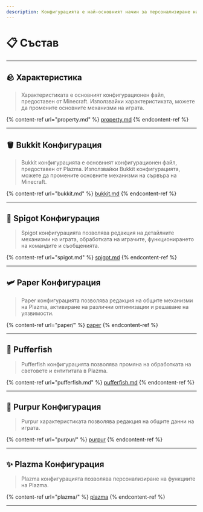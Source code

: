 ```yaml
---
description: Конфигурацията е най-основният начин за персонализиране на Plazma.
---
```


# 📋 Състав

***

## 🪨 Характеристика <a href="#id-1" id="id-1"></a>

> Характеристиката е основният конфигурационен файл, предоставен от Minecraft.
> Използвайки характеристиката, можете да промените основните механизми на играта.

{% content-ref url="property.md" %}
[property.md](property.md)
{% endcontent-ref %}

***

## 🪣 Bukkit Конфигурация <a href="#id-2" id="id-2"></a>

> Bukkit конфигурацията е основният конфигурационен файл, предоставен от Plazma.
> Използвайки Bukkit конфигурацията, можете да промените основните механизми на сървъра на Minecraft.

{% content-ref url="bukkit.md" %}
[bukkit.md](bukkit.md)
{% endcontent-ref %}

***

## 🚰 Spigot Конфигурация <a href="#id-3" id="id-3"></a>

> Spigot конфигурацията позволява редакция на детайлните механизми на играта, обработката на играчите, функционирането на командите и съобщенията.

{% content-ref url="spigot.md" %}
[spigot.md](spigot.md)
{% endcontent-ref %}

***

## 🛩️ Paper Конфигурация <a href="#id-4" id="id-4"></a>

> Paper конфигурацията позволява редакция на общите механизми на Plazma, активиране на различни оптимизации и решаване на уязвимости.

{% content-ref url="paper/" %}
[paper](paper/)
{% endcontent-ref %}

***

## 🐡 Pufferfish <a href="#id-6" id="id-6"></a>

> Pufferfish конфигурацията позволява промяна на обработката на световете и ентититата в Plazma.

{% content-ref url="pufferfish.md" %}
[pufferfish.md](pufferfish.md)
{% endcontent-ref %}

***

## 🦑 Purpur Конфигурация <a href="#id-7" id="id-7"></a>

> Purpur характеристиката позволява редакция на общите данни на играта.

{% content-ref url="purpur/" %}
[purpur](purpur/)
{% endcontent-ref %}

***

## ✨ Plazma Конфигурация <a href="#id-8" id="id-8"></a>

> Plazma конфигурацията позволява персонализиране на функциите на Plazma.

{% content-ref url="plazma/" %}
[plazma](plazma/)
{% endcontent-ref %}

***
